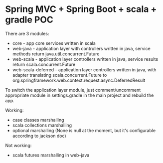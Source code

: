 # Spring MVC + Spring Boot + scala + gradle POC
There are 3 modules:

* core - app core services written in scala
* web-java - application layer with controllers written in java, service methods return java.util.concurrent.Future
* web-scala - application layer controllers written in java, service results return scala.concurrent.Future
* web-scala-deferred - application layer controllers written in java, with adapter translating scala.concurrent.Future to org.springframework.web.context.request.async.DeferredResult

To switch the application layer module, just comment/uncomment appropriate module in settings.gradle in the main project and rebuild the app.

Working:
* case classes marshalling
* scala collections marshalling
* optional marshalling (None is null at the moment, but it's configurable according to jackson doc)

Not working:
* scala futures marshalling in web-java